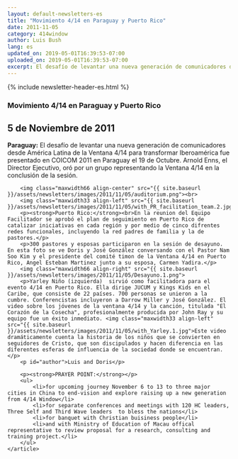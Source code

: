 ```yaml
---
layout: default-newsletters-es
title: "Movimiento 4/14 en Paraguay y Puerto Rico"
date: 2011-11-05
category: 414window
author: Luis Bush
lang: es
updated_on: 2019-05-01T16:39:53-07:00
uploaded_on: 2019-05-01T16:39:53-07:00
excerpt: El desafío de levantar una nueva generación de comunicadores desde América Latina de la Ventana 4/14 para transformar Iberoamérica fue presentado en COICOM 2011 en Paraguay el 19 de Octubre. Arnold Enns, el Director Ejecutivo, oró por un grupo representando la Ventana 4/14 en la conclusión de la sesión.
---
```

<article class="document-container" data-publication-date="{{page.date}}" data-uploaded-on="{{page.uploaded_on}}" data-updated-on="{{page.updated_on}}" data-category="{{page.category}}">
<div id="newsletter">
{% include newsletter-header-es.html %}
	<article>
	    <h1>Movimiento 4/14 en Paraguay y Puerto Rico</h1>
		<h2 id="article-date"><time datetime="2011-11-05">5 de Noviembre de 2011</time></h2>
	    <p id="first-paragraph"><strong>Paraguay:</strong> El desafío de levantar una nueva generación de comunicadores desde América Latina de la Ventana 4/14 para transformar Iberoamérica fue presentado en COICOM 2011 en Paraguay el 19 de Octubre. Arnold Enns, el Director Ejecutivo, oró por un grupo representando la Ventana 4/14 en la conclusión de la sesión.</p>

		<img class="maxwidth66 align-center" src="{{ site.baseurl }}/assets/newsletters/images/2011/11/05/auditorium.png"><br>
		<img class="maxwidth33 align-left" src="{{ site.baseurl }}/assets/newsletters/images/2011/11/05/with_PR_facilitation_team.2.jpg">
		<p><strong>Puerto Rico:</strong><br>En la reunion del Equipo Facilitador se aprobó el plan de seguimiento en Puerto Rico de catalizar iniciativas en cada región y por medio de cinco difrentes redes funcionales, incluyendo la red padres de familia y la de pastores.</p>
	    <p>300 pastores y esposas participaron en la sesión de desayuno. En esta foto se ve Doris y José González conversando con el Pastor Nam Soo Kim y el presidente del comité timon de la Ventana 4/14 en Puerto Rico, Angel Esteban Martinez junto a su esposa, Carmen Yadira.</p>
	    <img class="maxwidth66 align-right" src="{{ site.baseurl }}/assets/newsletters/images/2011/11/05/Desayuno.1.png">
		<p>Yarley Niño (izquierda)  sirvió como facilitadora para el evento 4/14 en Puerto Rico. Ella dirige JUCUM y Kings Kids en el Caribe, que consiste de 22 países. 700 personas se unieron a la cumbre. Conferencistas incluyeron a Darrow Miller y José González. El video sobre los jóvenes de la ventana 4/14 y la canción, titulada "El Corazón de la Cosecha", profesionalmente producida por John Ray y su equipo fue un éxito inmediato. <img class="maxwidth33 align-left" src="{{ site.baseurl }}/assets/newsletters/images/2011/11/05/with_Yarley.1.jpg">Este video dramáticamente cuenta la historia de los niños que se convierten en seguidores de Cristo, que son discipulados y hacen diferencia en las diferentes esferas de influencia de la sociedad donde se encuentran.</p>
		<p id="author">Luis and Doris</p>

		<p><strong>PRAYER POINT:</strong></p>
		<ul>
			<li>for upcoming journey November 6 to 13 to three major cities in China to end-vision and explore raising up a new generation from 4/14 Window</li>
			<li>for separate conferences and meetings with 120 HC leaders, Three Self and Third Wave leaders  to bless the nations</li>
			<li>for banquet with Christian buisiness people</li>
			<li>and with Ministry of Education of Macau offical representative to review proposal for a research, consulting and training project.</li>
		</ul>
	</article>
</div>
</article>
